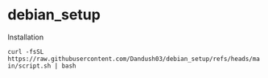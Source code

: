 # debian_setup

Installation

`curl -fsSL https://raw.githubusercontent.com/Dandush03/debian_setup/refs/heads/main/script.sh | bash`